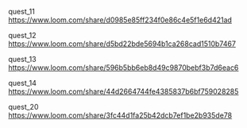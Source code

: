 quest_11  
https://www.loom.com/share/d0985e85ff234f0e86c4e5f1e6d421ad

quest_12  
https://www.loom.com/share/d5bd22bde5694b1ca268cad1510b7467

quest_13  
https://www.loom.com/share/596b5bb6eb8d49c9870bebf3b7d6eac6

quest_14  
https://www.loom.com/share/44d2664744fe4385837b6bf759028285

quest_20
https://www.loom.com/share/3fc44d1fa25b42dcb7ef1be2b935de78
